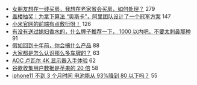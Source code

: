 - [女朋友想在一线买房，我想在老家省会买房，如何处理？](https://www.v2ex.com/t/766746) 279
- [盖楼抽奖｜为拿下算法 “奥斯卡”，阿里团队设计了一个冠军方案](https://www.v2ex.com/t/766878) 147
- [小米官网的前端有点敷衍呀！](https://www.v2ex.com/t/766683) 126
- [有没有送过媳妇香水的，什么牌子推荐一下， 1000 以内吧，不要太刺鼻那种](https://www.v2ex.com/t/766728) 91
- [假如回到十年前，你会搞什么产品](https://www.v2ex.com/t/766733) 88
- [大家都是怎么认识那么多车牌的？](https://www.v2ex.com/t/766741) 63
- [AOC 卢瓦尔 4K 显示器入手体验](https://www.v2ex.com/t/766727) 62
- [谷歌收集用户数据是苹果的 20 倍](https://www.v2ex.com/t/766699) 58
- [iphone11 不到 3 个月时间 电池能从 93%降到 80 以下吗？](https://www.v2ex.com/t/766866) 55